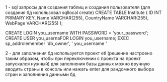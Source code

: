 1 - sql запросы для создания таблиц и создания пользователя (для создания бд использовал sqllocal create)
CREATE TABLE Institute
(
	 ID INT PRIMARY KEY,
        Name VARCHAR(255),
	 CountryName VARCHAR(255),
	 WebPage VARCHAR(255)
);

CREATE LOGIN you_username WITH PASSWORD = 'your_password';
CREATE USER you_usernaFOR LOGIN you_username;
EXEC sp_addrolemember 'db_owner', ' you_username '

2 - для заполнения бд используется проект etl (решение настроено таким образом, чтобы при переключении с проекта на проект запускался нужный)
для заполнения базы данных можно вручную вводить страны в консоль или нажать enter для рандомного выбора стран и заполнения данными бд
